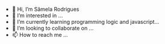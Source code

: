 - 👋 Hi, I’m Sâmela Rodrigues
- 👀 I’m interested in ...
- 🌱 I’m currently learning  programming logic and javascript...
- 💞️ I’m looking to collaborate on ...
- 📫 How to reach me ...

<!---
Sammcat071/Sammcat071 is a ✨ special ✨ repository because its `README.md` (this file) appears on your GitHub profile.
You can click the Preview link to take a look at your changes.
--->
